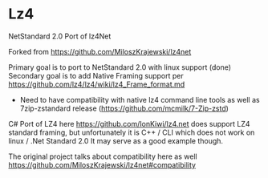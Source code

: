 # Lz4
NetStandard 2.0 Port of lz4Net

Forked from https://github.com/MiloszKrajewski/lz4net

Primary goal is to port to NetStandard 2.0 with linux support (done)
Secondary goal is to add Native Framing support per https://github.com/lz4/lz4/wiki/lz4_Frame_format.md
  * Need to have compatibility with native lz4 command line tools as well as 7zip-zstandard release (https://github.com/mcmilk/7-Zip-zstd)

C# Port of LZ4 here https://github.com/IonKiwi/lz4.net does support LZ4 standard framing, but unfortunately it is C++ / CLI which does not work on linux / .Net Standard 2.0
It may serve as a good example though.

The original project talks about compatibility here as well https://github.com/MiloszKrajewski/lz4net#compatibility
